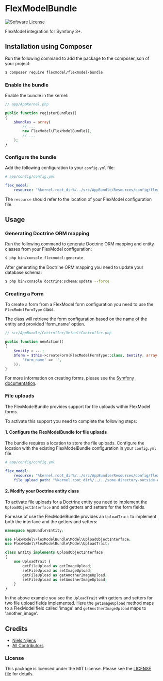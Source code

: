 # FlexModelBundle

[![Software License][icon-license]](LICENSE.md)

FlexModel integration for Symfony 3+.

## Installation using Composer
Run the following command to add the package to the composer.json of your project:

``` bash
$ composer require flexmodel/flexmodel-bundle
```

### Enable the bundle
Enable the bundle in the kernel:

``` php
// app/AppKernel.php

public function registerBundles()
{
    $bundles = array(
        // ...
        new FlexModel\FlexModelBundle(),
        // ...
    );
}
```

### Configure the bundle
Add the following configuration to your `config.yml` file:

``` yml
# app/config/config.yml

flex_model:
    resource: "%kernel.root_dir%/../src/AppBundle/Resources/config/flexmodel.xml"
```

The `resource` should refer to the location of your FlexModel configuration file.


## Usage

### Generating Doctrine ORM mapping
Run the following command to generate Doctrine ORM mapping and entity classes from your FlexModel configuration:

``` bash
$ php bin/console flexmodel:generate
```

After generating the Doctrine ORM mapping you need to update your database schema:

``` bash
$ php bin/console doctrine:schema:update --force
```

### Creating a Form
To create a form from a FlexModel form configuration you need to use the `FlexModelFormType` class.

The class will retrieve the form configuration based on the name of the entity and provided 'form_name' option.

``` php
// src/AppBundle/Controller/DefaultController.php

public function newAction()
{
    $entity = ...;
    $form = $this->createForm(FlexModelFormType::class, $entity, array(
        'form_name' => '',
    ));
}

```

For more information on creating forms, please see the [Symfony documentation][link-symfony-form-documentation].

### File uploads
The FlexModelBundle provides support for file uploads within FlexModel forms.

To activate this support you need to complete the following steps:

#### 1. Configure the FlexModelBundle for file uploads
The bundle requires a location to store the file uploads.
Configure the location with the existing FlexModelBundle configuration in your `config.yml` file:

``` yml
# app/config/config.yml

flex_model:
    resource: "%kernel.root_dir%/../src/AppBundle/Resources/config/flexmodel.xml"
    file_upload_path: "%kernel.root_dir%/../../some-directory-outside-of-the-project/%kernel.environment%"
```

#### 2. Modify your Doctrine entity class
To activate file uploads for a Doctrine entity you need to implement the `UploadObjectInterface` and add getters and setters for the form fields.

For ease of use the FlexModelBundle provides an `UploadTrait` to implement both the interface and the getters and setters:

``` php
namespace AppBundle\Entity;

use FlexModel\FlexModelBundle\Model\UploadObjectInterface;
use FlexModel\FlexModelBundle\Model\UploadTrait;

class Entity implements UploadObjectInterface
{
    use UploadTrait {
        getFileUpload as getImageUpload;
        setFileUpload as setImageUpload;
        getFileUpload as getAnotherImageUpload;
        setFileUpload as setAnotherImageUpload;
    }
}

```

In the above example you see the `UploadTrait` with getters and setters for two file upload fields implemented.
Here the `getImageUpload` method maps to a FlexModel field called 'image' and `getAnotherImageUpload` maps to 'another_image'.


## Credits

- [Niels Nijens][link-author]
- [All Contributors][link-contributors]

### License

This package is licensed under the MIT License. Please see the [LICENSE file](LICENSE.md) for details.

[icon-license]: https://img.shields.io/badge/license-MIT-brightgreen.svg

[link-symfony-form-documentation]: http://symfony.com/doc/current/book/forms.html
[link-author]: https://github.com/niels-nijens
[link-contributors]: ../../contributors

